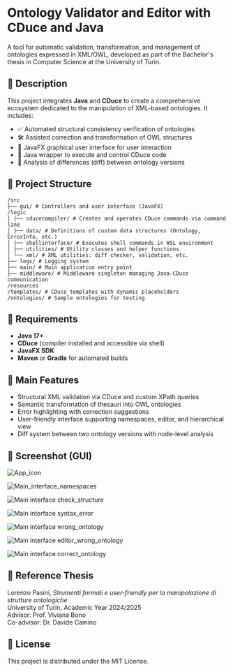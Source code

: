 # Ontology Validator and Editor with CDuce and Java

A tool for automatic validation, transformation, and management of ontologies expressed in XML/OWL, developed as part of the Bachelor's thesis in Computer Science at the University of Turin.

## 📘 Description

This project integrates **Java** and **CDuce** to create a comprehensive ecosystem dedicated to the manipulation of XML-based ontologies. It includes:

- ✅ Automated structural consistency verification of ontologies  
- 🛠 Assisted correction and transformation of OWL structures  
- 🧩 JavaFX graphical user interface for user interaction  
- 🔌 Java wrapper to execute and control CDuce code  
- 🧪 Analysis of differences (diff) between ontology versions  

## 📂 Project Structure

```
/src
├── gui/ # Controllers and user interface (JavaFX)
/logic
│ ├── cducecompiler/ # Creates and operates CDuce commands via command line
│ ├── data/ # Definitions of custom data structures (Ontology, ErrorInfo, etc.)
│ ├── shellinterface/ # Executes shell commands in WSL environment
│ ├── utilities/ # Utility classes and helper functions
│ └── xml/ # XML utilities: diff checker, validation, etc.
├── logs/ # Logging system
├── main/ # Main application entry point
├── middleware/ # Middleware singleton managing Java-CDuce communication
/resources
/templates/ # CDuce templates with dynamic placeholders
/ontologies/ # Sample ontologies for testing
```

## 🔧 Requirements

- **Java 17+**  
- **CDuce** (compiler installed and accessible via shell)  
- **JavaFX SDK**  
- **Maven** or **Gradle** for automated builds  

## 🧠 Main Features

- Structural XML validation via CDuce and custom XPath queries  
- Semantic transformation of thesauri into OWL ontologies  
- Error highlighting with correction suggestions  
- User-friendly interface supporting namespaces, editor, and hierarchical view  
- Diff system between two ontology versions with node-level analysis  

## 📸 Screenshot (GUI)
![App_icon](images/app_icon.png)

![Main_interface_namespaces](images/namespacesFrame.png)

![Main interface check_structure](images/structureFrame.png)

![Main interface syntax_error](images/syntaxError.png)

![Main interface wrong_ontology](images/singleClass1.png)

![Main interface editor_wrong_ontology](images/singleclass2.png)

![Main interface correct_ontology](images/correctOntology.png)

## 📖 Reference Thesis

Lorenzo Pasini, *Strumenti formali e user-friendly per la manipolazione di strutture ontologiche*  
University of Turin, Academic Year 2024/2025  
Advisor: Prof. Viviana Bono  
Co-advisor: Dr. Davide Camino  

## 📜 License

This project is distributed under the MIT License.
